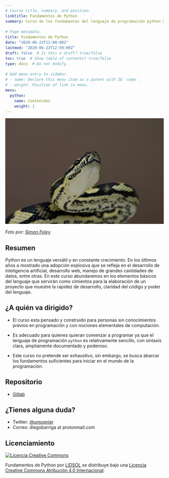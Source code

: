 ```yaml
---
# Course title, summary, and position.
linktitle: Fundamentos de Python
summary: Curso de los fundamentos del lenguaje de programación python 🐍

# Page metadata.
title: Fundamentos de Python
date: "2020-06-23T12:00:00Z"
lastmod: "2020-06-23T12:59:00Z"
draft: false  # Is this a draft? true/false
toc: true  # Show table of contents? true/false
type: docs  # Do not modify.

# Add menu entry to sidebar.
# - name: Declare this menu item as a parent with ID `name`.
# - weight: Position of link in menu.
menu:
  python:
    name: Contenidos
    weight: 1
---
```


![Serpiente pitón](featured.png)

*Foto por: [Simon Foley](https://www.flickr.com/photos/16042949@N00/2307473952)*

## Resumen

Python es un lenguaje versátil y en constante crecimiento. En los últimos años
a mostrado una adopción explosiva que se refleja en el desarrollo de
inteligencia artificial, desarrollo web, manejo de grandes cantidades de datos,
entre otras. En este curso abundaremos en los elementos básicos del lenguaje
que servirán como cimientos para la elaboración de un proyecto que muestre la
rapidez de desarrollo, claridad del código y poder del lenguaje.

## ¿A quién va dirigido?

* El curso esta pensado y construido para personas sin conocimientos previos en
programación y con nociones elementales de computación. 

* Es adecuado para quienes quieran comenzar a programar ya que el lenguaje de
programación `python` es relativamente sencillo, con sintaxis clara,
ampliamente documentado y poderoso.

* Este curso no pretende ser exhaustivo, sin embargo, se busca abarcar los
fundamentos suficientes para iniciar en el mundo de la programación.

## Repositorio

* [Gitlab](https://gitlab.com/lidsol/intro-python)

## ¿Tienes alguna duda?

* Twitter: [@umoqnier](https://twitter.com/umoqnier)
* Correo: diegobarriga at protonmail.com

## Licenciamiento

<a rel="license" href="http://creativecommons.org/licenses/by/4.0/"><img
alt="Licencia Creative Commons" style="border-width:0"
src="https://i.creativecommons.org/l/by/4.0/88x31.png" /></a>

<span xmlns:dct="http://purl.org/dc/terms/" property="dct:title">Fundamentos de
Python</span> por <a xmlns:cc="http://creativecommons.org/ns#" href="https://lidsol.org/" property="cc:attributionName" rel="cc:attributionURL">LIDSOL</a> se distribuye bajo una <a rel="license" href="http://creativecommons.org/licenses/by/4.0/">Licencia Creative Commons Atribución 4.0 Internacional</a>.

